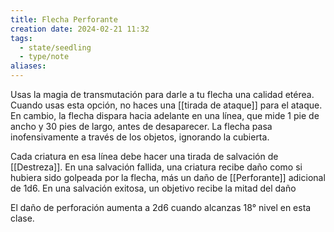 ```yaml
---
title: Flecha Perforante
creation date: 2024-02-21 11:32
tags:
  - state/seedling
  - type/note
aliases:
---
```

Usas la magia de transmutación para darle a tu flecha una calidad etérea. Cuando usas esta opción, no haces una [[tirada de ataque]] para el ataque. En cambio, la flecha dispara hacia
adelante en una línea, que mide 1 pie de ancho y 30 pies de largo, antes de desaparecer. La flecha
pasa inofensivamente a través de los objetos, ignorando la cubierta.

Cada criatura en esa línea debe hacer una tirada de salvación de [[Destreza]]. En una salvación fallida, una criatura recibe daño como si hubiera sido golpeada por la flecha, más un daño de [[Perforante]] adicional de 1d6. 
En una salvación exitosa, un objetivo recibe la mitad del daño

El daño de perforación aumenta a 2d6 cuando alcanzas 18° nivel en esta clase.

